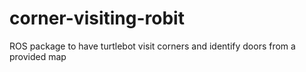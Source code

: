 # corner-visiting-robit
ROS package to have turtlebot visit corners and identify doors from a provided map
